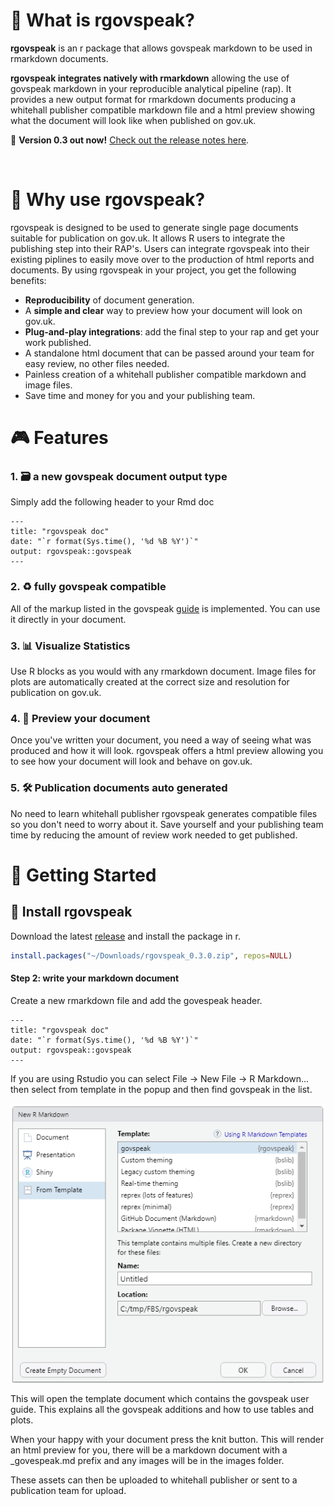 # 👀 What is rgovspeak?

**rgovspeak** is an r package that allows govspeak markdown to be used in rmarkdown documents.

**rgovspeak integrates natively with rmarkdown** allowing the use of govspeak markdown in your reproducible analytical pipeline (rap). 
It provides a new output format for rmarkdown documents producing a whitehall publisher compatible markdown file and a html preview
showing what the document will look like when published on gov.uk.

🎉 **Version 0.3 out now!** [Check out the release notes here](https://github.com/Defra-Data-Science-Centre-of-Excellence/rgovspeak/releases).

<br>

# 🤖 Why use rgovspeak?

rgovspeak is designed to be used to generate single page documents suitable for publication on gov.uk. It allows R users to integrate the publishing step into their RAP's. Users can integrate rgovspeak into their existing piplines to easily move over to the production of html reports and documents. By using rgovspeak in your project, you get the following benefits:

- **Reproducibility** of document generation.
- A **simple and clear** way to preview how your document will look on gov.uk.
- **Plug-and-play integrations**: add the final step to your rap and get your work published.
- A standalone html document that can be passed around your team for easy review, no other files needed.
- Painless creation of a whitehall publisher compatible markdown and image files.
- Save time and money for you and your publishing team.

# 🎮 Features

### 1. 🗃 a new govspeak document output type
 
Simply add the following header to your Rmd doc

    ---
    title: "rgovspeak doc"
    date: "`r format(Sys.time(), '%d %B %Y')`"
    output: rgovspeak::govspeak
    ---

### 2. ♻️ fully govspeak compatible

All of the markup listed in the govspeak [guide](https://govspeak-preview.herokuapp.com/guide) is implemented. You can use it directly in
your document.

### 3. 📊 Visualize Statistics

Use R blocks as you would with any rmarkdown document. Image files for plots are automatically created at the correct size and resolution
for publication on gov.uk.

### 4. 🧐 Preview your document

Once you've written your document, you need a way of seeing what was produced and how it will look. rgovspeak offers a html preview allowing you to see how your document will look and behave on gov.uk.

### 5. 🛠 Publication documents auto generated

No need to learn whitehall publisher rgovspeak generates compatible files so you don't need to worry about it. Save yourself and your publishing team time by reducing the amount of review work needed to get published.

# 🤸 Getting Started

## 💾 Install rgovspeak

Download the latest [release](https://github.com/Defra-Data-Science-Centre-of-Excellence/rgovspeak/releases/tag/v0.2.0-alpha) and install
the package in r.

```r
install.packages("~/Downloads/rgovspeak_0.3.0.zip", repos=NULL)
```

#### Step 2: write your markdown document

Create a new rmarkdown file and add the govespeak header.

    ---
    title: "rgovspeak doc"
    date: "`r format(Sys.time(), '%d %B %Y')`"
    output: rgovspeak::govspeak
    ---

If you are using Rstudio you can select File -> New File -> R Markdown... then select from template in the popup and then find govspeak in 
the list.

![](rstudio.png)

This will open the template document which contains the govspeak user guide. This explains all the govspeak additions and how to use tables and plots.

When your happy with your document press the knit button. This will render an html preview for you, there will be a markdown document with
a _govespeak.md prefix and any images will be in the images folder.

These assets can then be uploaded to whitehall publisher or sent to a publication team for upload.

